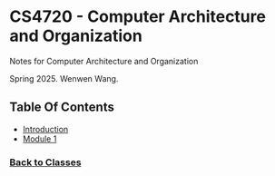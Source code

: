 # CS4720 - Computer Architecture and Organization
Notes for Computer Architecture and Organization

Spring 2025. Wenwen Wang.

## Table Of Contents
 - [Introduction](%WEBPATH%/classes/cs4720/intro/)
 - [Module 1](%WEBPATH%/classes/cs4720/module1/)


### [Back to Classes](%WEBPATH%/classes/)